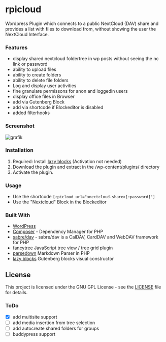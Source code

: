 
# rpicloud

Wordpress Plugin which connects to a public NextCloud (DAV) share and provides a list with files to download from, without showing the user the NextCloud Interface.

### Features
* display shared nextcloud foldertree in wp posts without seeing the nc link or password
* ability to upload files
* ability to create folders 
* ability to delete file folders
* Log and display user activities
* fine granulare permissons for anon and loggedin users
* display office files in Browser
* add via Gutenberg Block
* add via shortcode if Blockeditor is disabled
* added filterhooks

### Screenshot
![grafik](https://user-images.githubusercontent.com/307023/121055465-9061b180-c7bd-11eb-8fe1-d1befa177de5.png)

### Installation

1. Required: Install [lazy blocks](https://wordpress.org/plugins/lazy-blocks/) (Activation not needed)
1. Download the plugin and extract in the /wp-content/plugins/ directory
1. Activate the plugin.

### Usage

* Use the shortcode `[rpicloud url="<nectcloud-share>[:password]"]`
* Use the "Nextcloud" Block  in the Blockeditor 

### Built With

* [WordPress](https://github.com/WordPress/WordPress)
* [Composer](https://github.com/composer/composer) - Dependency Manager for PHP
* [sabre/dav](http://sabre.io) - sabre/dav is a CalDAV, CardDAV and WebDAV framework for PHP
* [fancytree](https://github.com/mar10/fancytree) JavaScript tree view / tree grid plugin
* [parsedown](https://github.com/erusev/parsedown) Markdown Parser in PHP
* [lazy blocks](https://github.com/nk-crew/lazy-blocks) Gutenberg blocks visual constructor

## License

This project is licensed under the GNU GPL License - see the [LICENSE](LICENSE) file for details.

### ToDo
* [x] add multisite support
* [ ] add media insertion from tree selection 
* [ ] add autocreate shared folders for groups
* [ ] buddypress support
